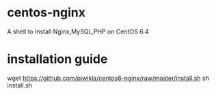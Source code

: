 centos-nginx
============

A shell to Install Nginx,MySQL,PHP on CentOS 6.4

installation guide
==================

wget https://github.com/piwikla/centos6-nginx/raw/master/install.sh
sh install.sh
